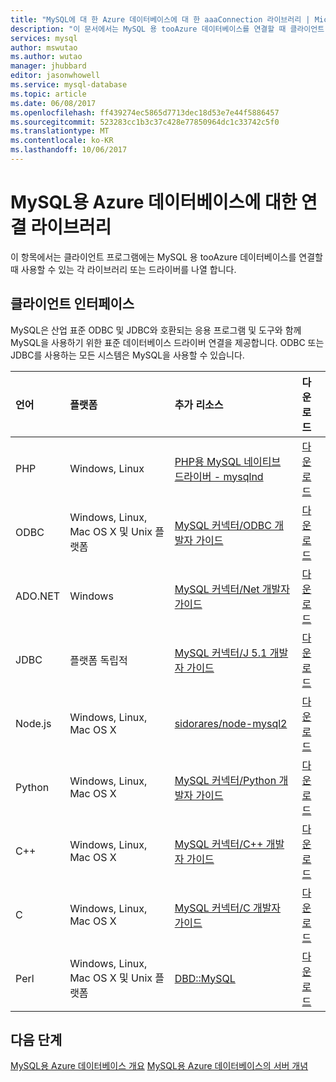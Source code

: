 ```yaml
---
title: "MySQL에 대 한 Azure 데이터베이스에 대 한 aaaConnection 라이브러리 | Microsoft Docs"
description: "이 문서에서는 MySQL 용 tooAzure 데이터베이스를 연결할 때 클라이언트 프로그램에 사용할 수 있는 각 라이브러리 또는 드라이버를 나열 합니다."
services: mysql
author: mswutao
ms.author: wutao
manager: jhubbard
editor: jasonwhowell
ms.service: mysql-database
ms.topic: article
ms.date: 06/08/2017
ms.openlocfilehash: ff439274ec5865d7713dec18d53e7e44f5886457
ms.sourcegitcommit: 523283cc1b3c37c428e77850964dc1c33742c5f0
ms.translationtype: MT
ms.contentlocale: ko-KR
ms.lasthandoff: 10/06/2017
---
```

# <a name="connection-libraries-for-azure-database-for-mysql"></a>MySQL용 Azure 데이터베이스에 대한 연결 라이브러리
이 항목에서는 클라이언트 프로그램에는 MySQL 용 tooAzure 데이터베이스를 연결할 때 사용할 수 있는 각 라이브러리 또는 드라이버를 나열 합니다.

## <a name="client-interfaces"></a>클라이언트 인터페이스
MySQL은 산업 표준 ODBC 및 JDBC와 호환되는 응용 프로그램 및 도구와 함께 MySQL을 사용하기 위한 표준 데이터베이스 드라이버 연결을 제공합니다. ODBC 또는 JDBC를 사용하는 모든 시스템은 MySQL을 사용할 수 있습니다.

| **언어** | **플랫폼** | **추가 리소스** | **다운로드** |
| :----------- | :------------| :-----------------------| :------------|
| PHP | Windows, Linux | [PHP용 MySQL 네이티브 드라이버 - mysqlnd](https://dev.mysql.com/downloads/connector/php-mysqlnd/) | [다운로드](http://php.net/downloads.php) |
| ODBC | Windows, Linux, Mac OS X 및 Unix 플랫폼 | [MySQL 커넥터/ODBC 개발자 가이드](https://dev.mysql.com/doc/connector-odbc/en/) | [다운로드](https://dev.mysql.com/downloads/connector/odbc/) |
| ADO.NET | Windows | [MySQL 커넥터/Net 개발자 가이드](https://dev.mysql.com/doc/connector-net/en/) | [다운로드](https://dev.mysql.com/downloads/connector/net/) |
| JDBC | 플랫폼 독립적 | [MySQL 커넥터/J 5.1 개발자 가이드](https://dev.mysql.com/doc/connector-j/5.1/en/) | [다운로드](https://dev.mysql.com/downloads/connector/j/) |
| Node.js | Windows, Linux, Mac OS X | [sidorares/node-mysql2](https://github.com/sidorares/node-mysql2/tree/master/documentation) | [다운로드](https://github.com/sidorares/node-mysql2) |
| Python | Windows, Linux, Mac OS X | [MySQL 커넥터/Python 개발자 가이드](https://dev.mysql.com/doc/connector-python/en/) | [다운로드](https://dev.mysql.com/downloads/connector/python/) |
| C++ | Windows, Linux, Mac OS X | [MySQL 커넥터/C++ 개발자 가이드](https://dev.mysql.com/doc/connector-cpp/en/) | [다운로드](https://dev.mysql.com/downloads/connector/python/) |
| C | Windows, Linux, Mac OS X | [MySQL 커넥터/C 개발자 가이드](https://dev.mysql.com/doc/connector-c/en/) | [다운로드](https://dev.mysql.com/downloads/connector/c/)
| Perl | Windows, Linux, Mac OS X 및 Unix 플랫폼 | [DBD::MySQL](https://metacpan.org/pod/DBD::mysql) | [다운로드](https://metacpan.org/pod/DBD::mysql) |


## <a name="next-steps"></a>다음 단계
[MySQL용 Azure 데이터베이스 개요](./overview.md)
[MySQL용 Azure 데이터베이스의 서버 개념](./concepts-servers.md)
